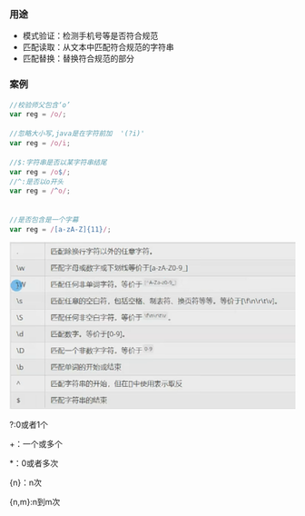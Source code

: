 ### 用途

- 模式验证：检测手机号等是否符合规范
- 匹配读取：从文本中匹配符合规范的字符串
- 匹配替换：替换符合规范的部分



### 案例

```javascript
//校验师父包含‘o’
var reg = /o/;

//忽略大小写,java是在字符前加  '(?i)'
var reg = /o/i;

//$:字符串是否以某字符串结尾
var reg = /o$/;
//^:是否以o开头
var reg = /^o/;


//是否包含是一个字幕
var reg = /[a-zA-Z]{11}/;

```

![image-20220505123813465](正则.assets/image-20220505123813465.png)

?:0或者1个

+：一个或多个

*：0或者多次

{n}：n次

{n,m}:n到m次



